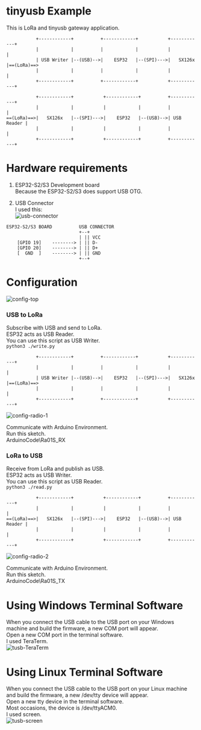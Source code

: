 # tinyusb Example   
This is LoRa and tinyusb gateway application.   
```
           +------------+          +------------+           +------------+
           |            |          |            |           |            |
           | USB Writer |--(USB)-->|    ESP32   |--(SPI)--->|   SX126x   |==(LoRa)==>
           |            |          |            |           |            |
           +------------+          +------------+           +------------+

           +------------+           +------------+          +------------+
           |            |           |            |          |            |
==(LoRa)==>|   SX126x   |--(SPI)--->|    ESP32   |--(USB)-->| USB Reader |
           |            |           |            |          |            |
           +------------+           +------------+          +------------+
```

# Hardware requirements
1. ESP32-S2/S3 Development board   
Because the ESP32-S2/S3 does support USB OTG.   

2. USB Connector   
I used this:   
![usb-connector](https://user-images.githubusercontent.com/6020549/124848149-3714ba00-dfd7-11eb-8344-8b120790c5c5.JPG)

```
ESP32-S2/S3 BOARD          USB CONNECTOR
                           +--+
                           | || VCC
    [GPIO 19]    --------> | || D-
    [GPIO 20]    --------> | || D+
    [  GND  ]    --------> | || GND
                           +--+
```


# Configuration
![config-top](https://github.com/user-attachments/assets/64725b68-2185-4848-9e90-34f47decb81d)

### USB to LoRa
Subscribe with USB and send to LoRa.   
ESP32 acts as USB Reader.   
You can use this script as USB Writer.   
```python3 ./write.py```

```
           +------------+          +------------+           +------------+
           |            |          |            |           |            |
           | USB Writer |--(USB)-->|    ESP32   |--(SPI)--->|   SX126x   |==(LoRa)==>
           |            |          |            |           |            |
           +------------+          +------------+           +------------+
```

![config-radio-1](https://github.com/user-attachments/assets/f4e943d1-6401-4875-b92b-d3d26b0b0113)

Communicate with Arduino Environment.   
Run this sketch.   
ArduinoCode\Ra01S_RX   


### LoRa to USB
Receive from LoRa and publish as USB.   
ESP32 acts as USB Writer.   
You can use this script as USB Reader.   
```python3 ./read.py```

```
           +------------+           +------------+          +------------+
           |            |           |            |          |            |
==(LoRa)==>|   SX126x   |--(SPI)--->|    ESP32   |--(USB)-->| USB Reader |
           |            |           |            |          |            |
           +------------+           +------------+          +------------+
```

![config-radio-2](https://github.com/user-attachments/assets/26e8178c-079d-432b-bf28-7229d2ce27f0)

Communicate with Arduino Environment.   
Run this sketch.   
ArduinoCode\Ra01S_TX   


# Using Windows Terminal Software
When you connect the USB cable to the USB port on your Windows machine and build the firmware, a new COM port will appear.   
Open a new COM port in the terminal software.   
I used TeraTerm.   
![tusb-TeraTerm](https://github.com/user-attachments/assets/b5eea94e-5228-45b4-bcad-81cce8c52479)

# Using Linux Terminal Software
When you connect the USB cable to the USB port on your Linux machine and build the firmware, a new /dev/tty device will appear.   
Open a new tty device in the terminal software.   
Most occasions, the device is /dev/ttyACM0.   
I used screen.   
![tusb-screen](https://github.com/user-attachments/assets/18a6e519-9250-4109-b05d-6bcd418bfb5b)

